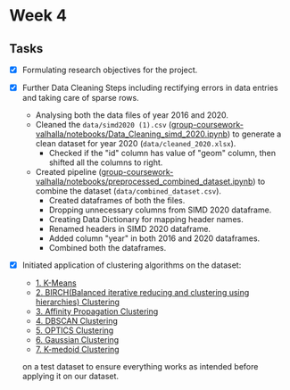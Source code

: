 # Week 4

## Tasks
- [X] Formulating research objectives for the project.

- [X]  Further Data Cleaning Steps including rectifying errors in data entries and taking care of sparse rows.
    - Analysing both the data files of year 2016 and 2020.
    - Cleaned the `data/simd2020 (1).csv` ([group-coursework-valhalla/notebooks/Data_Cleaning_simd_2020.ipynb](https://github.com/dmml-heriot-watt/group-coursework-valhalla/blob/main/notebooks/Data_Cleaning_simd_2020.ipynb)) to generate a clean dataset for year 2020 (`data/cleaned_2020.xlsx`).
		- Checked if the "id" column has value of "geom" column, then shifted all the columns to right.
    - Created pipeline ([group-coursework-valhalla/notebooks/preprocessed_combined_dataset.ipynb](https://github.com/dmml-heriot-watt/group-coursework-valhalla/blob/main/notebooks/preprocessed_combined_dataset.ipynb)) to combine the dataset (`data/combined_dataset.csv`).
		- Created dataframes of both the files.
		- Dropping unnecessary columns from SIMD 2020 dataframe.
		- Creating Data Dictionary for mapping header names.
		- Renamed headers in SIMD 2020 dataframe.
		- Added column "year" in both 2016 and 2020 dataframes.
		- Combined both the dataframes.

- [X] Initiated application of clustering algorithms on the dataset:
	
	* [1. K-Means](../notebooks/Kmeans_clustering.ipynb)
    * [2. BIRCH(Balanced iterative reducing and clustering using hierarchies) Clustering](../notebooks/BIRCH_Clustering.ipynb)
    * [3. Affinity Propagation Clustering](../notebooks/Clustering_Scripts.ipynb)
    * [4. DBSCAN Clustering](../notebooks/DBSCAN_Clustering_Output.ipynb)
	* [5. OPTICS Clustering](../notebooks/OPTICS_Clustering.ipynb)
	* [6. Gaussian Clustering](../notebooks/Clustering_Scripts.ipynb)
	* [7. K-medoid Clustering](../notebooks/KMediod_Cluster.ipynb)
    
    on a test dataset to ensure everything works as intended before applying it on our dataset.

